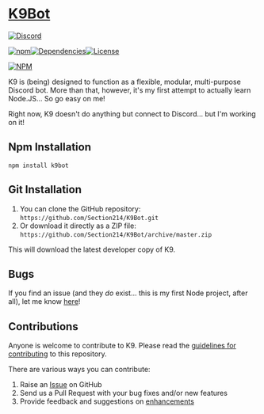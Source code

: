 # [K9Bot](https://section214.com/product/k9bot)
[![Discord](https://img.shields.io/badge/discord-join%20chat-738BD7.svg)](https://discord.gg/0qQ3R3Db6fX8Q9i5)

[![npm](https://img.shields.io/npm/v/k9bot.svg)](https://www.npmjs.com/package/k9bot)[![Dependencies](https://david-dm.org/section214/k9bot.svg)](https://david-dm.org/section214/k9bot)[![License](https://img.shields.io/badge/license-GPL--2.0%2B-red.svg)](https://github.com/Section214/K9Bot/blob/master/license.txt)

[![NPM](https://nodei.co/npm/k9bot.png?downloads=true&stars=true)](https://nodei.co/npm/k9bot/)

K9 is (being) designed to function as a flexible, modular, multi-purpose Discord bot. More than that, however, it's my first attempt to actually learn Node.JS... So go easy on me!

Right now, K9 doesn't do anything but connect to Discord... but I'm working on it!

<!--More information can be found at [section214.com](https://section214.com/product/k9bot).-->

## Npm Installation

`npm install k9bot`

## Git Installation

1. You can clone the GitHub repository: `https://github.com/Section214/K9Bot.git`
2. Or download it directly as a ZIP file: `https://github.com/Section214/K9Bot/archive/master.zip`

This will download the latest developer copy of K9.

## Bugs

If you find an issue (and they _do_ exist... this is my first Node project, after all), let me know [here](https://github.com/Section214/K9Bot/issues?state=open)!

## Contributions
Anyone is welcome to contribute to K9. Please read the [guidelines for contributing](https://github.com/Section214/K9Bot/blob/master/contributing.md) to this repository.

There are various ways you can contribute:

1. Raise an [Issue](https://github.com/Section214/K9Bot/issues) on GitHub
2. Send us a Pull Request with your bug fixes and/or new features
3. Provide feedback and suggestions on [enhancements](https://github.com/Section214/K9Bot/issues?direction=desc&labels=Enhancement&page=1&sort=created&state=open)
